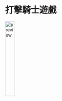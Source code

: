 # 打擊騎士遊戲
<img src="https://user-images.githubusercontent.com/65625447/153465862-0123d060-f80d-4ec7-9d0d-914e42c25fcc.png" width = "25%" height = "25%" alt="preview" align=center />
